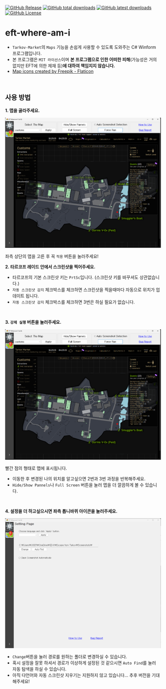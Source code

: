 [![GitHub Release](https://img.shields.io/github/v/release/karpitony/eft-where-am-i?include_prereleases&logo=github)](https://github.com/karpitony/eft-where-am-i/releases/latest)
[![GitHub total downloads](https://img.shields.io/github/downloads/karpitony/eft-where-am-i/total.svg?include_prerelease&logo=github)](https://github.com/karpitony/eft-where-am-i/releases)
[![GitHub latest downloads](https://img.shields.io/github/downloads/karpitony/eft-where-am-i/latest/total.svg?include_prerelease/latest&logo=github)](https://github.com/karpitony/eft-where-am-i/releases/latest)
[![GitHub License](https://img.shields.io/github/license/karpitony/eft-where-am-i)](./LICENSE)

# eft-where-am-i

- `Tarkov-Market`의 `Maps` 기능을 손쉽게 사용할 수 있도록 도와주는 C# Winform 프로그램입니다.
- 본 프로그램은 `MIT 라이선스`이며 **본 프로그램으로 인한 어떠한 피해**(가능성은 거의 없지만 EFT에 의한 제재 등)**에 대하여 책임지지 않습니다.**
- [Map icons created by Freepik - Flaticon](https://www.flaticon.com/free-icons/map)
<br />


## 사용 방법

**1. 맵을 골라주세요.**

<img src="assets/screenshot01.png" alt="screenshot01" width="800">

좌측 상단의 맵을 고른 후 꼭 `적용` 버튼을 눌러주세요!
<br />

**2. 타르코프 레이드 안에서 스크린샷을 찍어주세요.**

- 타르코프의 기본 스크린샷 키는 `PrtSc`입니다. (스크린샷 키를 바꾸셔도 상관없습니다.)
- `자동 스크린샷 감지` 체크박스를 체크하면 스크린샷을 찍을때마다 자동으로 위치가 업데이트 됩니다.
- `자동 스크린샷 감지` 체크박스를 체크하면 3번은 하실 필요가 없습니다.
<br />

**3. `강제 실행` 버튼을 눌러주세요.**

<img src="assets/screenshot01.png" alt="screenshot01" width="800">

빨간 점의 형태로 맵에 표시됩니다.

- 이동한 후 변경된 나의 위치를 알고싶으면 2번과 3번 과정을 반복해주세요.
- `Hide/Show Pannels`나 `Full Screen` 버튼을 눌러 맵을 더 깔끔하게 볼 수 있습니다.
<br />

**4. 설정을 더 하고싶으시면 좌측 톱니바퀴 아이콘을 눌러주세요.**

<img src="assets/screenshot02.png" alt="screenshot02" width="800">

- `Change`버튼을 눌러 경로를 원하는 폴더로 변경하실 수 있습니다.
- 혹시 설정을 잘못 하셔서 경로가 이상하게 설정된 것 같으시면 `Auto Find`를 눌러 자동 탐색을 하실 수 있습니다.
- 아직 다언어와 자동 스크린샷 지우기는 지원하지 않고 있습니다... 추후 버전을 기대해주세요!
